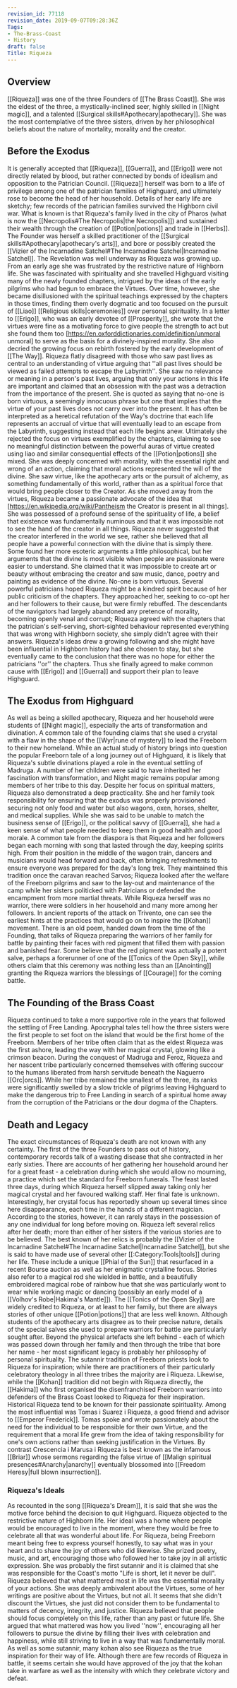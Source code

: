 ```yaml
---
revision_id: 77118
revision_date: 2019-09-07T09:28:36Z
Tags:
- The-Brass-Coast
- History
draft: false
Title: Riqueza
---
```

## Overview
[[Riqueza]] was one of the three Founders of [[The Brass Coast]]. She was the eldest of the three, a mystically-inclined seer, highly skilled in [[Night magic]], and a talented [[Surgical skills#Apothecary|apothecary]]. She was the most contemplative of the three sisters, driven by her philosophical beliefs about the nature of mortality, morality and the creator.
## Before the Exodus
It is generally accepted that [[Riqueza]], [[Guerra]], and [[Erigo]] were not directly related by blood, but rather connected by bonds of idealism and opposition to the Patrician Council. [[Riqueza]] herself was born to a life of privilege among one of the patrician families of Highguard, and ultimately rose to become the head of her household. Details of her early life are sketchy; few records of the patrician families survived the Highborn civil war.
What is known is that Riqueza's family lived in the city of Pharos (what is now the [[Necropolis#The Necropolis|the Necropolis]]) and sustained their wealth through the creation of [[Potion|potions]] and trade in [[Herbs]]. The Founder was herself a skilled practitioner of the [[Surgical skills#Apothecary|apothecary's arts]], and bore or possibly created the [[Vizier of the Incarnadine Satchel#The Incarnadine Satchel|Incarnadine Satchel]].
The Revelation was well underway as Riqueza was growing up. From an early age she was frustrated by the restrictive nature of Highborn life. She was fascinated with spirituality and she travelled Highguard visiting many of the newly founded chapters, intrigued by the ideas of the early pilgrims who had begun to embrace the Virtues. Over time, however, she became disillusioned with the spiritual teachings expressed by the chapters in those times, finding them overly dogmatic and too focused on the pursuit of [[Liao]] [[Religious skills|ceremonies]] over personal spirituality. In a letter to [[Erigo]], who was an early devotee of [[Prosperity]], she wrote that the virtues were fine as a motivating force to give people the strength to act but she found them too [https://en.oxforddictionaries.com/definition/unmoral unmoral] to serve as the basis for a divinely-inspired morality.
She also decried the growing focus on rebirth fostered by the early development of [[The Way]]. Riqueza flatly disagreed with those who saw past lives as central to an understanding of virtue arguing that ''all past lives should be viewed as failed attempts to escape the Labyrinth''. She saw no relevance or meaning in a person's past lives, arguing that only your actions in this life are important and claimed that an obsession with the past was a detraction from the importance of the present. She is quoted as saying that no-one is born virtuous, a seemingly innocuous phrase but one that implies that the virtue of your past lives does not carry over into the present. It has often be interpreted as a heretical refutation of the Way's doctrine that each life represents an accrual of virtue that will eventually lead to an escape from the Labyrinth, suggesting instead that each life begins anew. 
Ultimately she rejected the focus on virtues exemplified by the chapters, claiming to see no meaningful distinction between the powerful auras of virtue created using liao and similar consequential effects of the [[Potion|potions]] she mixed. She was deeply concerned with morality, with the essential right and wrong of an action, claiming that moral actions represented the will of the divine. She saw virtue, like the apothecary arts or the pursuit of alchemy, as something fundamentally of this world, rather than as a spiritual force that would bring people closer to the Creator.
As she moved away from the virtues, Riqueza became a passionate advocate of the idea that  [https://en.wikipedia.org/wiki/Pantheism the Creator is present in all things]. She was possessed of a profound sense of the spirituality of life, a belief that existence was fundamentally numinous and that it was impossible not to see the hand of the creator in all things. Riqueza never suggested that the creator interfered in the world we see, rather she believed that all people have a powerful connection with the divine that is simply there. Some found her more esoteric arguments a little philosophical, but her arguments that the divine is most visible when people are passionate were easier to understand. She claimed that it was impossible to create art or beauty without embracing the creator and saw music, dance, poetry and painting as evidence of the divine.
No-one is born virtuous.
Several powerful patricians hoped Riqueza might be a kindred spirit because of her public criticism of the chapters. They approached her, seeking to co-opt her and her followers to their cause, but were firmly rebuffed. The descendants of the navigators had largely abandoned any pretence of morality, becoming openly venal and corrupt; Riqueza agreed with the chapters that the patrician's self-serving, short-sighted behaviour represented everything that was wrong with Highborn society, she simply didn't agree with their answers. 
Riqueza's ideas drew a growing following and she might have been influential in Highborn history had she chosen to stay, but she eventually came to the conclusion that there was no hope for either the patricians ''or'' the chapters. Thus she finally agreed to make common cause with [[Erigo]] and [[Guerra]] and support their plan to leave Highguard.
## The Exodus from Highguard
As well as being a skilled apothecary, Riqueza and her household were students of [[Night magic]], especially the arts of transformation and divination. A common tale of the founding claims that she used a crystal with a flaw in the shape of the [[Wyr|rune of mystery]] to lead the Freeborn to their new homeland. While an actual study of history brings into question the popular Freeborn tale of a long journey out of Highguard, it is likely that Riqueza's subtle divinations played a role in the eventual settling of Madruga. A number of her children were said to have inherited her fascination with transformation, and Night magic remains popular among members of her tribe to this day. 
Despite her focus on spiritual matters, Riqueza also demonstrated a deep practicality. She and her family took responsibility for ensuring that the exodus was properly provisioned securing not only food and water but also wagons, oxen, horses, shelter, and medical supplies. While she was said to be unable to match the business sense of [[Erigo]], or the political savvy of [[Guerra]], she had a keen sense of what people needed to keep them in good health and good morale.
A common tale from the diaspora is that Riqueza and her followers began each morning with song that lasted through the day, keeping spirits high. From their position in the middle of the wagon train, dancers and musicians would head forward and back, often bringing refreshments to ensure everyone was prepared for the day's long trek. They maintained this tradition once the caravan reached Sarvos; Riqueza looked after the welfare of the Freeborn pilgrims and saw to the lay-out and maintenance of the camp while her sisters politicked with Patricians or defended the encampment from more martial threats.
While Riqueza herself was no warrior, there were soldiers in her household and many more among her followers. In ancient reports of the attack on Trivento, one can see the earliest hints at the practices that would go on to inspire the [[Kohan]] movement. There is an old poem, handed down from the time of the Founding, that talks of Riqueza preparing the warriors of her family for battle by painting their faces with red pigment that filled them with passion and banished fear. Some believe that the red pigment was actually a potent salve, perhaps a forerunner of one of the [[Tonics of the Open Sky]], while others claim that this ceremony was nothing less than an [[Anointing]] granting the Riqueza warriors the blessings of [[Courage]] for the coming battle.
## The Founding of the Brass Coast
Riqueza continued to take a more supportive role in the years that followed the settling of Free Landing. Apocryphal tales tell how the three sisters were the first people to set foot on the island that would be the first home of the Freeborn. Members of her tribe often claim that as the eldest Riqueza was the first ashore, leading the way with her magical crystal, glowing like a crimson beacon.
During the conquest of Madruga and Feroz, Riqueza and her nascent tribe particularly concerned themselves with offering succour to the humans liberated from harsh servitude beneath the Naguerro [[Orc|orcs]]. While her tribe remained the smallest of the three, its ranks were significantly swelled by a slow trickle of pilgrims leaving Highguard to make the dangerous trip to Free Landing in search of a spiritual home away from the corruption of the Patricians or the dour dogma of the Chapters.
## Death and Legacy
The exact circumstances of Riqueza's death are not known with any certainty. The first of the three Founders to pass out of history, contemporary records talk of a wasting disease that she contracted in her early sixties. There are accounts of her gathering her household around her for a great feast - a celebration during which she would allow no mourning, a practice which set the standard for Freeborn funerals. The feast lasted three days, during which Riqueza herself slipped away taking only her magical crystal and her favoured walking staff. Her final fate is unknown. Interestingly, her crystal focus has reportedly shown up several times since here disappearance, each time in the hands of a different magician. According to the stories, however, it can rarely stays in the possession of any one individual for long before moving on.
Riqueza left several relics after her death; more than either of her sisters if the various stories are to be believed. The best known of her relics is probably the [[Vizier of the Incarnadine Satchel#The Incarnadine Satchel|Incarnadine Satchel]], but she is said to have made use of several other [[:Category:Tools|tools]] during her life. These include a unique [[Phial of the Sun]] that resurfaced in a recent Bourse auction as well as her enigmatic crystalline focus. Stories also refer to a magical rod she wielded in battle, and a beautifully embroidered magical robe of rainbow hue that she was particularly wont to wear while working magic or dancing (possibly an early model of a [[Volhov's Robe|Hakima's Mantle]]). The [[Tonics of the Open Sky]] are widely credited to Riqueza, or at least to her family, but there are always stories of other unique [[Potion|potions]] that are less well known. Although students of the apothecary arts disagree as to their precise nature, details of the special salves she used to prepare warriors for battle are particularly sought after.
Beyond the physical artefacts she left behind - each of which was passed down through her family and then through the tribe that bore her name - her most significant legacy is probably her philosophy of personal spirituality. The sutannir tradition of Freeborn priests look to Riqueza for inspiration; while there are practitioners of their particularly celebratory theology in all three tribes the majority are i Riqueza. Likewise, while the [[Kohan]] tradition did not begin with Riqueza directly, the [[Hakima]] who first organised the disenfranchised Freeborn warriors into defenders of the Brass Coast looked to Riqueza for their inspiration.
Historical Riqueza tend to be known for their passionate spirituality. Among the most influential was Tomas i Suarez i Riqueza, a good friend and advisor to [[Emperor Frederick]]. Tomas spoke and wrote passionately about the need for the individual to be responsible for their own Virtue, and the requirement that a moral life grew from the idea of taking responsibility for one's own actions rather than seeking justification in the Virtues. By contrast Crescencia i Marusa i Riqueza is best known as the infamous [[Briar]] whose sermons regarding the false virtue of [[Malign spiritual presences#Anarchy|anarchy]] eventually blossomed into [[Freedom Heresy|full blown insurrection]]. 
### Riqueza's Ideals
As recounted in the song [[Riqueza's Dream]], it is said that she was the motive force behind the decision to quit Highguard. Riqueza objected to the restrictive nature of Highborn life. Her ideal was a home where people would be encouraged to live in the moment, where they would be free to celebrate all that was wonderful about life. For Riqueza, being Freeborn meant being free to express yourself honestly, to say what was in your heart and to share the joy of others who did likewise. She prized poetry, music, and art, encouraging those who followed her to take joy in all artistic expression. She was probably the first sutannir and it is claimed that she was responsible for the Coast's motto "Life is short, let it never be dull".
Riqueza believed that what mattered most in life was the essential morality of your actions. She was deeply ambivalent about the Virtues, some of her writings are positive about the Virtues, but not all. It seems that she didn't discount the Virtues, she just did not consider them to be fundamental to matters of decency, integrity, and justice. Riqueza believed that people should focus completely on this life, rather than any past or future life. She argued that what mattered was how you lived ''now'', encouraging all her followers to pursue the divine by filling their lives with celebration and happiness, while still striving to live in a way that was fundamentally moral.
As well as some sutannir, many kohan also see Riqueza as the true inspiration for their way of life. Although there are few records of Riqueza in battle, it seems certain she would have approved of the joy that the kohan take in warfare as well as the intensity with which they celebrate victory and defeat.